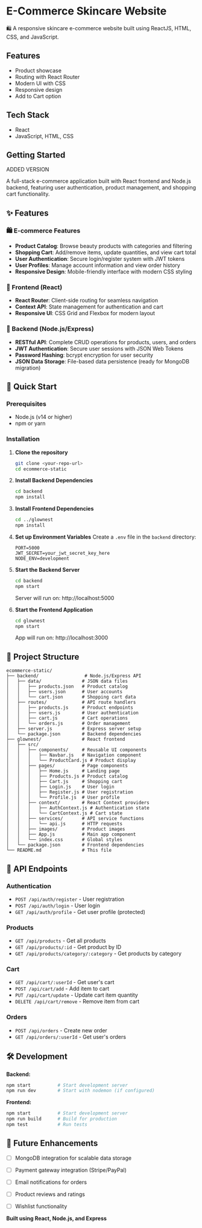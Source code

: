 # E-Commerce Skincare Website

🛍️ A responsive skincare e-commerce website built using ReactJS, HTML, CSS, and JavaScript.

## Features
- Product showcase
- Routing with React Router
- Modern UI with CSS
- Responsive design
- Add to Cart option

## Tech Stack
- React
- JavaScript, HTML, CSS

## Getting Started

ADDED VERSION 

A full-stack e-commerce application built with React frontend and Node.js backend, featuring user authentication, product management, and shopping cart functionality.

## ✨ Features

### 🛍️ E-commerce Features
- **Product Catalog**: Browse beauty products with categories and filtering
- **Shopping Cart**: Add/remove items, update quantities, and view cart total
- **User Authentication**: Secure login/register system with JWT tokens
- **User Profiles**: Manage account information and view order history
- **Responsive Design**: Mobile-friendly interface with modern CSS styling

### 🎨 Frontend (React)
- **React Router**: Client-side routing for seamless navigation
- **Context API**: State management for authentication and cart
- **Responsive UI**: CSS Grid and Flexbox for modern layout
  
### 🔧 Backend (Node.js/Express)
- **RESTful API**: Complete CRUD operations for products, users, and orders
- **JWT Authentication**: Secure user sessions with JSON Web Tokens
- **Password Hashing**: bcrypt encryption for user security
- **JSON Data Storage**: File-based data persistence (ready for MongoDB migration)

## 🚀 Quick Start

### Prerequisites
- Node.js (v14 or higher)
- npm or yarn

### Installation

1. **Clone the repository**
   ```bash
   git clone <your-repo-url>
   cd ecommerce-static
   ```

2. **Install Backend Dependencies**
   ```bash
   cd backend
   npm install
   ```

3. **Install Frontend Dependencies**
   ```bash
   cd ../glownest
   npm install
   ```

4. **Set up Environment Variables**
   Create a `.env` file in the `backend` directory:
   ```env
   PORT=5000
   JWT_SECRET=your_jwt_secret_key_here
   NODE_ENV=development
   ```

5. **Start the Backend Server**
   ```bash
   cd backend
   npm start
   ```
   Server will run on: http://localhost:5000

6. **Start the Frontend Application**
   ```bash
   cd glownest
   npm start
   ```
   App will run on: http://localhost:3000

## 📁 Project Structure

```
ecommerce-static/
├── backend/                 # Node.js/Express API
│   ├── data/               # JSON data files
│   │   ├── products.json   # Product catalog
│   │   ├── users.json      # User accounts
│   │   └── cart.json       # Shopping cart data
│   ├── routes/             # API route handlers
│   │   ├── products.js     # Product endpoints
│   │   ├── users.js        # User authentication
│   │   ├── cart.js         # Cart operations
│   │   └── orders.js       # Order management
│   ├── server.js           # Express server setup
│   └── package.json        # Backend dependencies
├── glownest/               # React frontend
│   ├── src/
│   │   ├── components/     # Reusable UI components
│   │   │   ├── Navbar.js   # Navigation component
│   │   │   └── ProductCard.js # Product display
│   │   ├── pages/          # Page components
│   │   │   ├── Home.js     # Landing page
│   │   │   ├── Products.js # Product catalog
│   │   │   ├── Cart.js     # Shopping cart
│   │   │   ├── Login.js    # User login
│   │   │   ├── Register.js # User registration
│   │   │   └── Profile.js  # User profile
│   │   ├── context/        # React Context providers
│   │   │   ├── AuthContext.js # Authentication state
│   │   │   └── CartContext.js # Cart state
│   │   ├── services/       # API service functions
│   │   │   └── api.js      # HTTP requests
│   │   ├── images/         # Product images
│   │   ├── App.js          # Main app component
│   │   └── index.css       # Global styles
│   └── package.json        # Frontend dependencies
└── README.md               # This file
```

## 🔌 API Endpoints

### Authentication
- `POST /api/auth/register` - User registration
- `POST /api/auth/login` - User login
- `GET /api/auth/profile` - Get user profile (protected)

### Products
- `GET /api/products` - Get all products
- `GET /api/products/:id` - Get product by ID
- `GET /api/products/category/:category` - Get products by category

### Cart
- `GET /api/cart/:userId` - Get user's cart
- `POST /api/cart/add` - Add item to cart
- `PUT /api/cart/update` - Update cart item quantity
- `DELETE /api/cart/remove` - Remove item from cart

### Orders
- `POST /api/orders` - Create new order
- `GET /api/orders/:userId` - Get user's orders


## 🛠️ Development


**Backend:**
```bash
npm start          # Start development server
npm run dev        # Start with nodemon (if configured)
```

**Frontend:**
```bash
npm start          # Start development server
npm run build      # Build for production
npm test           # Run tests
```

## 🔄 Future Enhancements

- [ ] MongoDB integration for scalable data storage
- [ ] Payment gateway integration (Stripe/PayPal)
- [ ] Email notifications for orders
- [ ] Product reviews and ratings
- [ ] Wishlist functionality



**Built using React, Node.js, and Express**

